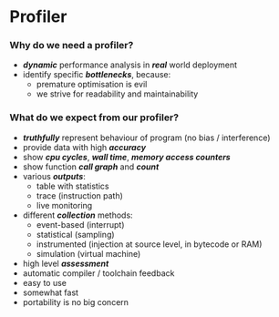 # Profiler

### Why do we need a profiler?

* ___dynamic___ performance analysis in ___real___ world deployment
* identify specific ___bottlenecks___, because:
    - premature optimisation is evil
    - we strive for readability and maintainability

### What do we expect from our profiler?

* ___truthfully___ represent behaviour of program (no bias / interference)
* provide data with high ___accuracy___
* show ___cpu cycles___, ___wall time___, ___memory access counters___
* show function ___call graph___ and ___count___
* various ___outputs___:
    - table with statistics
    - trace (instruction path)
    - live monitoring
* different ___collection___ methods:
    - event-based (interrupt)
    - statistical (sampling)
    - instrumented (injection at source level, in bytecode or RAM)
    - simulation (virtual machine)
* high level ___assessment___
* automatic compiler / toolchain feedback
* easy to use
* somewhat fast
* portability is no big concern

